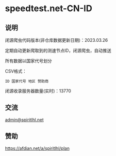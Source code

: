 # speedtest.net-CN-ID

## 说明

闭源爬虫代码版本(非仓库数据更新日期)：2023.03.26

定期自动更新爬取到的测速节点ID，闭源爬虫，自动推送

所有数据以国家代号划分 

CSV格式：
```
ID 国家代号 地区 赞助商
```

闭源收录服务器数量(实时)：13770

## 交流

admin@spiritlhl.net

## 赞助

https://afdian.net/a/spiritlhl/plan
